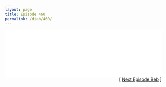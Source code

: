 ```yaml
---
layout: page
title: Episode 460
permalink: /diah/460/
---
```


<iframe allowfullscreen="true" frameborder="0" style="width:100%;" marginheight="0" marginwidth="0" mozallowfullscreen="true" scrolling="NO" src="//gdriveplayer.us/embed2.php?link=yQmjfnOhVlcO2KPBk4zq7wOJSNGjoL8%252Bsis%252Bf6UtUuezNJIsRWg2sVJHw1hpBBKgJ0lQnYSQ4pb6BqAiX5MrjHO8n%252BjiljrNCdcUhAWCeTCIL5ZZln63X2Sbx0IJsyD0XDvGEnlbQBTWQdd0jDrZ%252BfEQ3Mx8Eakd6a2%252BhKpUXWrjV0REJzshhXm3ptuCYROeYCMeTLWTIUxXpGS%252BF6kIbe&amp;no_adult=yes" webkitallowfullscreen="true"></iframe>

<div align="right">[ <a href="/diah/461/">Next Episode Beb</a> ]</div>

